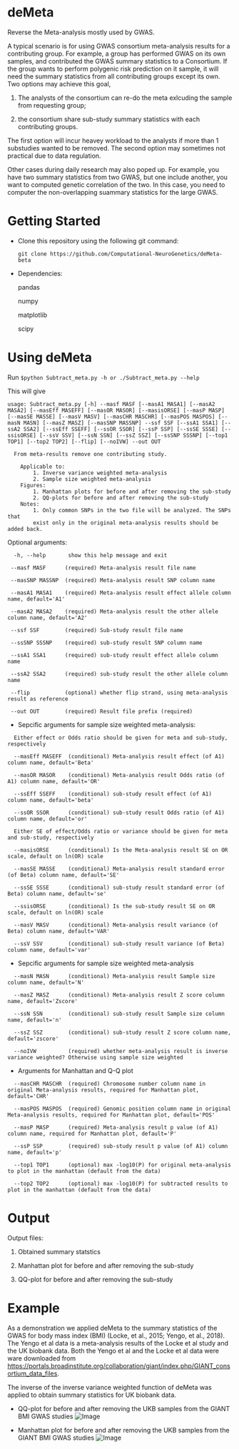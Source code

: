 # deMeta
Reverse the Meta-analysis mostly used by GWAS.

A typical scenario is for using GWAS consortium meta-analysis results for a contributing group.
For example, a group has performed GWAS on its own samples, and contributed the GWAS summary statistics to a Consortium. If the group wants to perform polygenic risk prediction on it sample, it will need the summary statistics from all contributing groups except its own. Two options may achieve this goal, 

 1. The analysts of the consortium can re-do the meta exlcuding the sample from requesting group; 

 2. the consortium share sub-study summary statistics with each contributing groups.

The first option will incur heavey workload to the analysts if more than 1 substudies wanted to be removed. The second option may sometimes not practical due to data regulation.

Other cases during daily research may also poped up. For example, you have two summary statistics from two GWAS, but one include another, you want to computed genetic correlation of the two. In this case, you need to computer the non-overlapping suammary statistics for the large GWAS.

# Getting Started
- Clone this repository using the following git command:

  `git clone https://github.com/Computational-NeuroGenetics/deMeta-beta`

- Dependencies:
  
  pandas
  
  numpy
  
  matplotlib
  
  scipy
  
# Using deMeta

  Run `$python Subtract_meta.py -h or ./Subtract_meta.py --help` 
  
  This will give

 `usage: Subtract_meta.py [-h] --masf MASF [--masA1 MASA1] [--masA2 MASA2]
                     [--masEff MASEFF] [--masOR MASOR] [--masisORSE]
                     [--masP MASP] [--masSE MASSE] [--masV MASV]
                     [--masCHR MASCHR] [--masPOS MASPOS] [--masN MASN]
                     [--masZ MASZ] [--masSNP MASSNP] --ssf SSF [--ssA1 SSA1]
                     [--ssA2 SSA2] [--ssEff SSEFF] [--ssOR SSOR] [--ssP SSP]
                     [--ssSE SSSE] [--ssisORSE] [--ssV SSV] [--ssN SSN]
                     [--ssZ SSZ] [--ssSNP SSSNP] [--top1 TOP1] [--top2 TOP2]
                     [--flip] [--noIVW] --out OUT`        
```
  From meta-results remove one contributing study.

    Applicable to:
        1. Inverse variance weighted meta-analysis
        2. Sample size weighted meta-analysis
    Figures:
        1. Manhattan plots for before and after removing the sub-study
        2. QQ-plots for before and after removing the sub-study
    Notes:
        1. Only common SNPs in the two file will be analyzed. The SNPs that
        exist only in the original meta-analysis results should be added back.
```

Optional arguments:
 ```
   -h, --help       show this help message and exit
  
  --masf MASF      (required) Meta-analysis result file name
  
  --masSNP MASSNP  (required) Meta-analysis result SNP column name
  
  --masA1 MASA1    (required) Meta-analysis result effect allele column name, default='A1'
  
  --masA2 MASA2    (required) Meta-analysis result the other allele column name, default='A2'
  
  --ssf SSF        (required) Sub-study result file name
  
  --ssSNP SSSNP    (required) sub-study result SNP column name
  
  --ssA1 SSA1      (required) sub-study result effect allele column name
  
  --ssA2 SSA2      (required) sub-study result the other allele column name
  
  --flip           (optional) whether flip strand, using meta-analysis result as reference
  
  --out OUT        (required) Result file prefix (required)
  ```
  
- Sepcific arguments for sample size weighted meta-analysis: 
``` 
  Either effect or Odds ratio should be given for meta and sub-study, respectively

  --masEff MASEFF  (conditional) Meta-analysis result effect (of A1) column name, default='Beta'
  
  --masOR MASOR    (conditional) Meta-analysis result Odds ratio (of A1) column name, default='OR'
  
  --ssEff SSEFF    (conditional) sub-study result effect (of A1) column name, default='beta'
  
  --ssOR SSOR      (conditional) sub-study result Odds ratio (of A1) column name, default='or'
  
  Either SE of effect/Odds ratio or variance should be given for meta and sub-study, respectively
  
  --masisORSE      (conditional) Is the Meta-analysis result SE on OR scale, default on ln(OR) scale
  
  --masSE MASSE    (conditional) Meta-analysis result standard error (of Beta) column name, default='SE'
  
  --ssSE SSSE      (conditional) sub-study result standard error (of Beta) column name, default='se'
  
  --ssisORSE       (conditional) Is the sub-study result SE on OR scale, default on ln(OR) scale

  --masV MASV      (conditional) Meta-analysis result variance (of Beta) column name, default='VAR'
  
  --ssV SSV        (conditional) sub-study result variance (of Beta) column name, default='var'
```
 
- Sepcific arguments for sample size weighted meta-analysis
```
  --masN MASN      (conditional) Meta-analysis result Sample size column name, default='N'
  
  --masZ MASZ      (conditional) Meta-analysis result Z score column name, default='Zscore'
  
  --ssN SSN        (conditional) sub-study result Sample size column name, default='n'
  
  --ssZ SSZ        (conditional) sub-study result Z score column name, default='zscore'
  
  --noIVW          (required) whether meta-analysis result is inverse variance weighted? Otherwise using sample size weighted
```

-  Arguments for Manhattan and Q-Q plot
```
  --masCHR MASCHR  (required) Chromosome number column name in original Meta-analysis results, required for Manhattan plot, default='CHR'
  
  --masPOS MASPOS  (required) Genomic position column name in original Meta-analysis results, required for Manhattan plot, default='POS'
   
  --masP MASP      (required) Meta-analysis result p value (of A1) column name, required for Manhattan plot, default='P'

  --ssP SSP        (required) sub-study result p value (of A1) column name, default='p'
  
  --top1 TOP1      (optional) max -log10(P) for original meta-analysis to plot in the manhattan (default from the data)
  
  --top2 TOP2      (optional) max -log10(P) for subtracted results to plot in the manhattan (default from the data)
 ```
# Output

Output files:

1. Obtained summary statstics

2. Manhattan plot for before and after removing the sub-study

3. QQ-plot for before and after removing the sub-study

# Example

As a demonstration we applied deMeta to the summary statistics of the GWAS for body mass index (BMI) (Locke, et al., 2015; Yengo, et al., 2018). The Yengo et al data is a meta-analysis results of the Locke et al study and the UK biobank data. Both the Yengo et al and the Locke et al data were ware downloaded from https://portals.broadinstitute.org/collaboration/giant/index.php/GIANT_consortium_data_files. 

The inverse of the inverse variance weighted function of deMeta was applied to obtain summary statistics for UK biobank data.

- QQ-plot for before and after removing the UKB samples from the GIANT BMI GWAS studies 
![Image](../master/test/BMI_qq.png?raw=true)

- Manhattan plot for before and after removing the UKB samples from the GIANT BMI GWAS studies 
![Image](../master/test/BMI_manhattan.png?raw=true)

